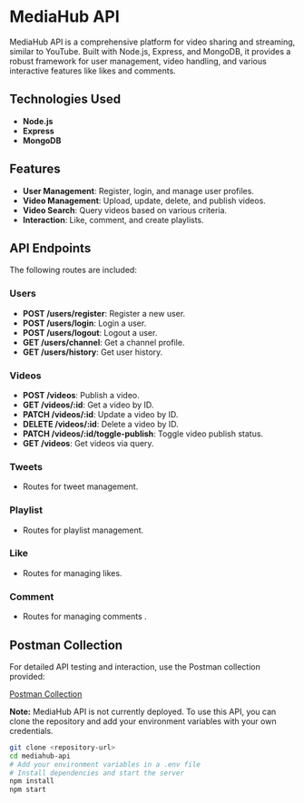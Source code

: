 # MediaHub API

MediaHub API is a comprehensive platform for video sharing and streaming, similar to YouTube. Built with Node.js, Express, and MongoDB, it provides a robust framework for user management, video handling, and various interactive features like likes and comments.

## Technologies Used

- **Node.js**
- **Express**
- **MongoDB**

## Features

- **User Management**: Register, login, and manage user profiles.
- **Video Management**: Upload, update, delete, and publish videos.
- **Video Search**: Query videos based on various criteria.
- **Interaction**: Like, comment, and create playlists.

## API Endpoints

The following routes are included:

### Users

- **POST /users/register**: Register a new user.
- **POST /users/login**: Login a user.
- **POST /users/logout**: Logout a user.
- **GET /users/channel**: Get a channel profile.
- **GET /users/history**: Get user history.

### Videos

- **POST /videos**: Publish a video.
- **GET /videos/:id**: Get a video by ID.
- **PATCH /videos/:id**: Update a video by ID.
- **DELETE /videos/:id**: Delete a video by ID.
- **PATCH /videos/:id/toggle-publish**: Toggle video publish status.
- **GET /videos**: Get videos via query.

### Tweets
- Routes for tweet management.

### Playlist
- Routes for playlist management.

### Like
- Routes for managing likes.

### Comment
- Routes for managing comments .

## Postman Collection

For detailed API testing and interaction, use the Postman collection provided:

[Postman Collection](https://www.postman.com/martian-crescent-666772/workspace/mediahub-api/collection/32525625-edb76880-074d-4fbc-9cf6-4fdf173357de?action=share&creator=32525625)

**Note:**
MediaHub API is not currently deployed. To use this API, you can clone the repository and add your environment variables with your own credentials. 

```bash
git clone <repository-url>
cd mediahub-api
# Add your environment variables in a .env file
# Install dependencies and start the server
npm install
npm start

